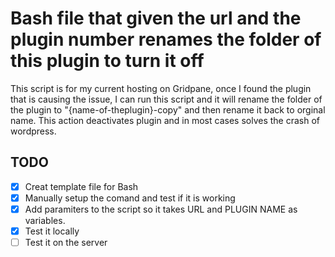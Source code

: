 # Bash file that given the url and the plugin number renames the folder of this plugin to turn it off
This script is for my current hosting on Gridpane, once I found the plugin that is causing the issue, I can run this script and it will rename the folder of the plugin to "{name-of-theplugin}-copy" and then rename it back to orginal name. This action deactivates plugin and in most cases solves the crash of wordpress.


## TODO

- [x] Creat template file for Bash
- [x] Manually setup the comand and test if it is working
- [x] Add paramiters to the script so it takes URL and PLUGIN NAME as variables.
- [x] Test it locally
- [ ] Test it on the server
